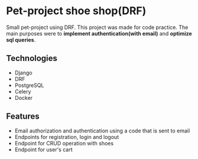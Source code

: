 # Pet-project shoe shop(DRF)
Small pet-project using DRF. This project was made for code practice. The main purposes were to **implement authentication(with email)** and **optimize sql queries**.
## Technologies
- Django
- DRF
- PostgreSQL
- Celery
- Docker
## Features
- Email authorization and authentication using a code that is sent to email
- Endpoints for registration, login and logout
- Endpoint for CRUD operation with shoes
- Endpoint for user's cart
